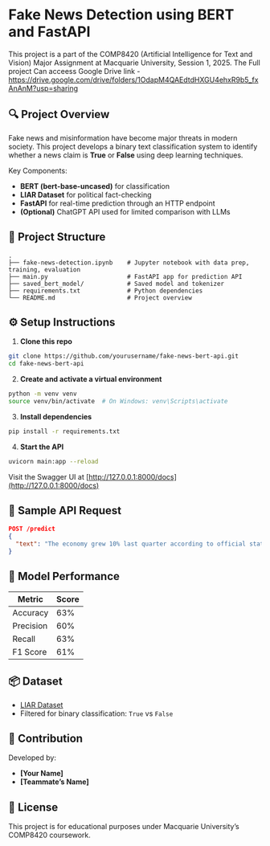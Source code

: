 # Fake News Detection using BERT and FastAPI

This project is a part of the COMP8420 (Artificial Intelligence for Text and Vision) Major Assignment at Macquarie University, Session 1, 2025.
The Full project Can acceess Google Drive link - https://drive.google.com/drive/folders/1OdapM4QAEdtdHXGU4ehxR9b5_fxAnAnM?usp=sharing
## 🔍 Project Overview

Fake news and misinformation have become major threats in modern society. This project develops a binary text classification system to identify whether a news claim is **True** or **False** using deep learning techniques.

Key Components:
- **BERT (bert-base-uncased)** for classification
- **LIAR Dataset** for political fact-checking
- **FastAPI** for real-time prediction through an HTTP endpoint
- **(Optional)** ChatGPT API used for limited comparison with LLMs

## 📁 Project Structure

```
.
├── fake-news-detection.ipynb    # Jupyter notebook with data prep, training, evaluation
├── main.py                      # FastAPI app for prediction API
├── saved_bert_model/            # Saved model and tokenizer
├── requirements.txt             # Python dependencies
└── README.md                    # Project overview
```

## ⚙️ Setup Instructions

1. **Clone this repo**
```bash
git clone https://github.com/yourusername/fake-news-bert-api.git
cd fake-news-bert-api
```

2. **Create and activate a virtual environment**
```bash
python -m venv venv
source venv/bin/activate  # On Windows: venv\Scripts\activate
```

3. **Install dependencies**
```bash
pip install -r requirements.txt
```

4. **Start the API**
```bash
uvicorn main:app --reload
```

Visit the Swagger UI at [http://127.0.0.1:8000/docs](http://127.0.0.1:8000/docs)

## 🧪 Sample API Request

```json
POST /predict
{
  "text": "The economy grew 10% last quarter according to official statistics."
}
```

## 🧠 Model Performance

| Metric        | Score  |
|---------------|--------|
| Accuracy      | 63%    |
| Precision     | 60%    |
| Recall        | 63%    |
| F1 Score      | 61%    |

## 📦 Dataset

- [LIAR Dataset](https://www.cs.ucsb.edu/~william/data/liar_dataset.zip)
- Filtered for binary classification: `True` vs `False`

## 🤝 Contribution

Developed by:
- **[Your Name]**
- **[Teammate’s Name]**

## 📄 License

This project is for educational purposes under Macquarie University’s COMP8420 coursework.
